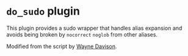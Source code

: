 # `do_sudo` plugin

This plugin provides a sudo wrapper that handles alias expansion and avoids
being broken by `nocorrect` `noglob` from other aliases.

Modified from the script by [Wayne Davison](https://www.zsh.org/mla/users/2008/msg01229.html).
